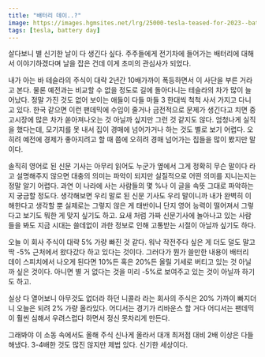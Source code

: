 ```yaml
---
title: "배터리 데이..?"
image: https://images.hgmsites.net/lrg/25000-tesla-teased-for-2023--battery-day_100762595_l.jpg
tags: [tesla, battery day]
---
```


살다보니 별 신기한 날이 다 생긴다 싶다. 주주들에게 전기차에 들어가는 배터리에 대해서 이야기하겠다며 날을 잡은 건데 이게 초미의 관심사가 되었다. 

내가 아는 바 테슬라의 주식이 대략 2년간 10배가까이 폭등하면서 이 사단을 부른 거라고 본다. 물론 예전과는 비교할 수 없을 정도로 길에 돌아다니는 테슬라의 차가 많이 늘어났다. 정말 가진 것도 없어 보이는 애들이 다들 마들 3 한대씩 척척 사서 가지고 다니고 있다. 한국 같으면 이런 팬데믹에 수입이 줄거나 금전적으로 문제가 생긴다고 치면 중고시장에 많은 차가 쏟아져나오는 것 아닐까 싶지만 그런 것 같지도 않다. 엄청나게 실직을 했다는데, 모기지를 못 내서 집이 경매에 넘어가거나 하는 것도 별로 보기 어렵다. 오히려 예전에 경제가 좋아지려고 할 때 쯤에 오히려 경매 넘어가는 집들을 많이 봤지만 말이다. 

솔직히 영어로 된 신문 기사는 아무리 읽어도 누군가 옆에서 그게 정확히 무슨 말이다 라고 설명해주지 않으면 대충의 의미는 파악이 되지만 실질적으로 어떤 의미를 지니는지는 정말 알기 어렵다. 과연 이 나라에 사는 사람들의 몇 %나 이 글을 속뜻 그대로 파악하는지 궁금할 정도다. 생각해보면 우리 말로 된 신문 기사도 우리 말이니까 내가 완벽히 이해한다고 생각할 뿐 실제로는 그렇지 않은 게 태반이니 단지 영어 능력이 떨어져서 그렇다고 보기도 뭐한 게 맞지 싶기도 하고. 요새 처럼 가짜 신문기사에 놀아나고 있는 사람들을 봐도 지금 시대는 쓸데없이 과한 정보로 인해 고통받는 시절이 아닐까 싶기도 하다. 

오늘 이 회사 주식이 대략 5% 가량 빠진 것 같다. 워낙 작전주다 싶은 게 더도 덜도 말고 딱 -5% 근처에서 왔다갔다 하고 있다는 것이다. 그러다가 뭔가 쓸만한 내용이 배터리 데이 스피치에서 나오게 된다면 10%든 혹은 20%든 올릴 기세로 버티고 있는 것 아닐까 싶은 것이다. 아니면 별 거 없다는 것을 미리 -5%로 보여주고 있는 것이 아닐까 하기도 하고.

실상 다 열어보니 아무것도 없더라 하던 니콜라 라는 회사의 주식은 20% 가까이 빠지더니 오늘은 되려 2% 가량 올라있다. 어디서는 경기가 리바운스 할 거다 어디서는 팬데믹이 훨씬 심해서 우려스럽다 하면서 정신 못차리게 만든다.

그래봐야 이 소동 속에서도 올해 주식 신나게 올라서 대개 최저점 대비 2배 이상은 다들 해냈다. 3-4배한 것도 많진 않지만 제법 있다. 신기한 세상이다. 
